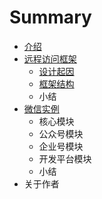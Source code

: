 # Summary

* [介绍](README.adoc)
* [远程访问框架](restfulyuan-cheng-fang-wen-kuang-jia.adoc)
  * [设计起因](restfulyuan-cheng-fang-wen-kuang-jia/she-ji-qi-yin.adoc)
  * [框架结构](restfulyuan-cheng-fang-wen-kuang-jia/si-xiang.adoc)
  * 小结
* [微信实例](wei-xin-shi-li.adoc)
  * 核心模块
  * 公众号模块
  * 企业号模块
  * 开发平台模块
  * 小结
* 关于作者

